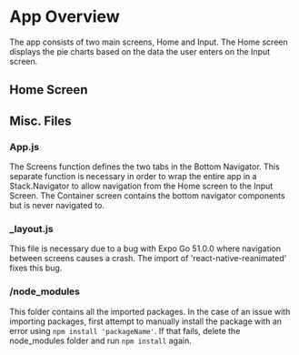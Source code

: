 # App Overview
The app consists of two main screens, Home and Input. The Home screen displays the pie charts based on the data the user enters on the Input screen.

## Home Screen






## Misc. Files
### App.js
The Screens function defines the two tabs in the Bottom Navigator. This separate function is necessary in order to wrap the entire app in a Stack.Navigator to allow navigation from the Home screen to the Input Screen. The Container screen contains the bottom navigator components but is never navigated to.
### _layout.js
This file is necessary due to a bug with Expo Go 51.0.0 where navigation between screens causes a crash. The import of 'react-native-reanimated' fixes this bug.
### /node_modules
This folder contains all the imported packages. In the case of an issue with importing packages, first attempt to manually install the package with an error using `npm install 'packageName'`. If that fails, delete the node_modules folder and run `npm install` again. 

